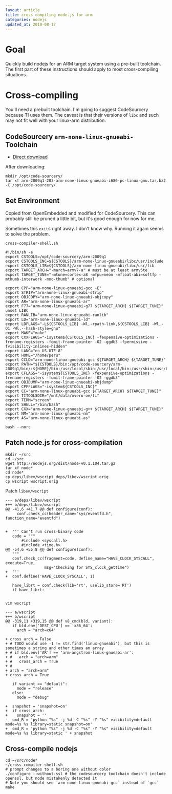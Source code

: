 ```yaml
---
layout: article
title: cross compiling node.js for arm
categories: nodejs
updated_at: 2010-08-17
---
```

Goal
====

Quickly build nodejs for an ARM target system using a pre-built toolchain. The first part of these instructions should apply to most cross-compiling situations.

Cross-compiling
=========

You'll need a prebuilt toolchain. I'm going to suggest CodeSourcery because TI uses them. The caveat is that their versions of `libc` and such may not fit well with your linux-arm distribution.

CodeSourcery `arm-none-linux-gnueabi-` Toolchain
---------

  * [Direct download](http://www.codesourcery.com/sgpp/lite/arm/portal/package4571/public/arm-none-linux-gnueabi/arm-2009q1-203-arm-none-linux-gnueabi-i686-pc-linux-gnu.tar.bz2)

After downloading:

    mkdir /opt/code-sourcery/
    tar xf arm-2009q1-203-arm-none-linux-gnueabi-i686-pc-linux-gnu.tar.bz2 -C /opt/code-sourcery/

Set Environment
----------

Copied from OpenEmbedded and modified for CodeSourcery. This can probably still be pruned a little bit, but it's good enough for now for me.

Sometimes this `exit`s right away. I don't know why. Running it again seems to solve the problem.

`cross-compiler-shell.sh`

    #!/bin/sh -e
    export CSTOOLS=/opt/code-sourcery/arm-2009q1
    export CSTOOLS_INC=${CSTOOLS}/arm-none-linux-gnueabi/libc/usr/include
    export CSTOOLS_LIB=${CSTOOLS}/arm-none-linux-gnueabi/libc/usr/lib
    export TARGET_ARCH="-march=armv7-a" # must be at least armv5te
    export TARGET_TUNE="-mtune=cortex-a8 -mfpu=neon -mfloat-abi=softfp -mthumb-interwork -mno-thumb" # optional
    
    export CPP="arm-none-linux-gnueabi-gcc -E"
    export STRIP="arm-none-linux-gnueabi-strip"
    export OBJCOPY="arm-none-linux-gnueabi-objcopy"
    export AR="arm-none-linux-gnueabi-ar"
    export F77="arm-none-linux-gnueabi-g77 ${TARGET_ARCH} ${TARGET_TUNE}"
    unset LIBC
    export RANLIB="arm-none-linux-gnueabi-ranlib"
    export LD="arm-none-linux-gnueabi-ld"
    export LDFLAGS="-L${CSTOOLS_LIB} -Wl,-rpath-link,${CSTOOLS_LIB} -Wl,-O1 -Wl,--hash-style=gnu"
    export MAKE="make"
    export CXXFLAGS="-isystem${CSTOOLS_INC} -fexpensive-optimizations -frename-registers -fomit-frame-pointer -O2 -ggdb3 -fpermissive -fvisibility-inlines-hidden"
    export LANG="en_US.UTF-8"
    export HOME="/home/peru"
    export CCLD="arm-none-linux-gnueabi-gcc ${TARGET_ARCH} ${TARGET_TUNE}"
    export PATH="${CSTOOLS}/bin:/opt/code-sourcery/arm-2009q1/bin/:${HOME}/bin:/usr/local/sbin:/usr/local/bin:/usr/sbin:/usr/bin:/sbin:/bin:/usr/games"
    export CFLAGS="-isystem${CSTOOLS_INC} -fexpensive-optimizations -frename-registers -fomit-frame-pointer -O2 -ggdb3"
    export OBJDUMP="arm-none-linux-gnueabi-objdump"
    export CPPFLAGS="-isystem${CSTOOLS_INC}"
    export CC="arm-none-linux-gnueabi-gcc ${TARGET_ARCH} ${TARGET_TUNE}"
    export TITOOLSDIR="/mnt/data/overo-oe/ti"
    export TERM="screen"
    export SHELL="/bin/bash"
    export CXX="arm-none-linux-gnueabi-g++ ${TARGET_ARCH} ${TARGET_TUNE}"
    export NM="arm-none-linux-gnueabi-nm"
    export AS="arm-none-linux-gnueabi-as"

    bash --norc

    
Patch node.js for cross-compilation
---------

    mkdir ~/src
    cd ~/src
    wget http://nodejs.org/dist/node-v0.1.104.tar.gz
    tar xf node*
    cd node*
    cp deps/libev/wscript deps/libev/wscript.orig
    cp wscript wscript.orig

Patch `libev/wscript`

    --- a/deps/libev/wscript
    +++ b/deps/libev/wscript
    @@ -41,6 +41,7 @@ def configure(conf):
         conf.check_cc(header_name="sys/eventfd.h", function_name="eventfd")


    +  ''' Can't run cross-binary code
       code = """
           #include <syscall.h>
           #include <time.h>
    @@ -54,6 +55,8 @@ def configure(conf):
       """
       conf.check_cc(fragment=code, define_name="HAVE_CLOCK_SYSCALL", execute=True,
                     msg="Checking for SYS_clock_gettime")
    +  '''
    +  conf.define('HAVE_CLOCK_SYSCALL', 1)

       have_librt = conf.check(lib='rt', uselib_store='RT')
       if have_librt:


    vim wscript

    --- a/wscript
    +++ b/wscript
    @@ -319,11 +319,15 @@ def v8_cmd(bld, variant):
       if bld.env['DEST_CPU'] == 'x86_64':
         arch = "arch=x64"

    + cross_arch = False
    + # TODO would use -1 != str.find('linux-gnueabi'), but this is sometimes a string and other times an array
    + # if bld.env['AR'] == 'arm-angstrom-linux-gnueabi-ar':
    + #   arch = "arch=arm"
    + #   cross_arch = True
    + # 
    + arch = "arch=arm"
    + cross_arch = True

       if variant == "default":
         mode = "release"
       else:
         mode = "debug"

    +  snapshot = 'snapshot=on'
    +  if cross_arch:
    +    snapshot = ''
    -  cmd_R = 'python "%s" -j %d -C "%s" -Y "%s" visibility=default mode=%s %s library=static snapshot=on'
    +  cmd_R = 'python "%s" -j %d -C "%s" -Y "%s" visibility=default mode=%s %s library=static ' + snapshot

Cross-compile nodejs
----------

    cd ~/src/node*
    ~/cross-compiler-shell.sh
    # prompt changes to a boring one without color
    ./configure --without-ssl # the codesourcery toolchain doesn't include openssl, but node mistakenly detected it
    # Note you should see `arm-none-linux-gnueabi-gcc` instead of `gcc`
    make
